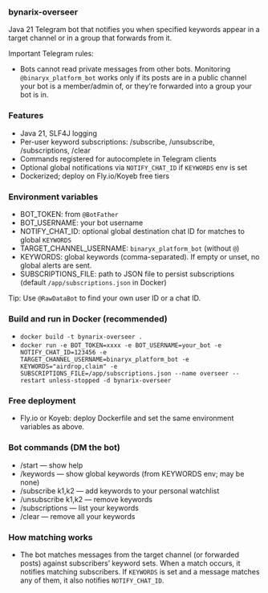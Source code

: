 ### bynarix-overseer
Java 21 Telegram bot that notifies you when specified keywords appear in a target channel or in a group that forwards from it.

Important Telegram rules:
- Bots cannot read private messages from other bots. Monitoring `@binaryx_platform_bot` works only if its posts are in a public channel your bot is a member/admin of, or they’re forwarded into a group your bot is in.

### Features
- Java 21, SLF4J logging
- Per-user keyword subscriptions: /subscribe, /unsubscribe, /subscriptions, /clear
- Commands registered for autocomplete in Telegram clients
- Optional global notifications via `NOTIFY_CHAT_ID` if `KEYWORDS` env is set
- Dockerized; deploy on Fly.io/Koyeb free tiers

### Environment variables
- BOT_TOKEN: from `@BotFather`
- BOT_USERNAME: your bot username
- NOTIFY_CHAT_ID: optional global destination chat ID for matches to global `KEYWORDS`
- TARGET_CHANNEL_USERNAME: `binaryx_platform_bot` (without `@`)
- KEYWORDS: global keywords (comma-separated). If empty or unset, no global alerts are sent.
- SUBSCRIPTIONS_FILE: path to JSON file to persist subscriptions (default `/app/subscriptions.json` in Docker)

Tip: Use `@RawDataBot` to find your own user ID or a chat ID.

### Build and run in Docker (recommended)
- `docker build -t bynarix-overseer .`
- `docker run -e BOT_TOKEN=xxxx -e BOT_USERNAME=your_bot -e NOTIFY_CHAT_ID=123456 -e TARGET_CHANNEL_USERNAME=binaryx_platform_bot -e KEYWORDS="airdrop,claim" -e SUBSCRIPTIONS_FILE=/app/subscriptions.json --name overseer --restart unless-stopped -d bynarix-overseer`

### Free deployment
- Fly.io or Koyeb: deploy Dockerfile and set the same environment variables as above.

### Bot commands (DM the bot)
- /start — show help
- /keywords — show global keywords (from KEYWORDS env; may be none)
- /subscribe k1,k2 — add keywords to your personal watchlist
- /unsubscribe k1,k2 — remove keywords
- /subscriptions — list your keywords
- /clear — remove all your keywords

### How matching works
- The bot matches messages from the target channel (or forwarded posts) against subscribers’ keyword sets. When a match occurs, it notifies matching subscribers. If `KEYWORDS` is set and a message matches any of them, it also notifies `NOTIFY_CHAT_ID`.

